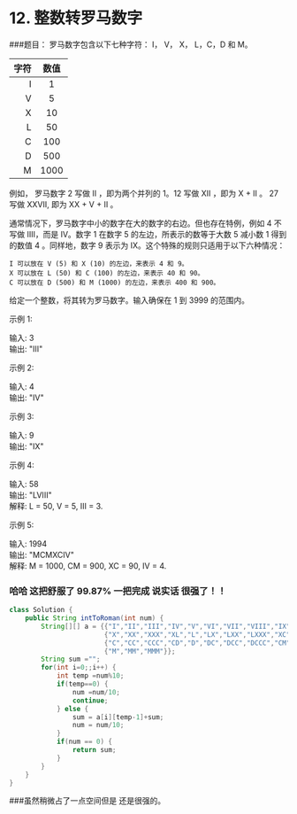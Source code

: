 # 12. 整数转罗马数字

###题目：
罗马数字包含以下七种字符： I， V， X， L，C，D 和 M。

字符    |  数值
--:|:--:|
I       |   1
V       |   5
X       |   10
L       |   50
C       |   100
D       |   500
M       |   1000

例如， 罗马数字 2 写做 II ，即为两个并列的 1。12 写做 XII ，即为 X + II 。 27 写做  XXVII, 即为 XX + V + II 。

通常情况下，罗马数字中小的数字在大的数字的右边。但也存在特例，例如 4 不写做 IIII，而是 IV。数字 1 在数字 5 的左边，所表示的数等于大数 5 减小数 1 得到的数值 4 。同样地，数字 9 表示为 IX。这个特殊的规则只适用于以下六种情况：

    I 可以放在 V (5) 和 X (10) 的左边，来表示 4 和 9。
    X 可以放在 L (50) 和 C (100) 的左边，来表示 40 和 90。
    C 可以放在 D (500) 和 M (1000) 的左边，来表示 400 和 900。

给定一个整数，将其转为罗马数字。输入确保在 1 到 3999 的范围内。

示例 1:

输入: 3  
输出: "III"

示例 2:

输入: 4  
输出: "IV"

示例 3:

输入: 9  
输出: "IX"

示例 4:

输入: 58  
输出: "LVIII"  
解释: L = 50, V = 5, III = 3.

示例 5:

输入: 1994  
输出: "MCMXCIV"  
解释: M = 1000, CM = 900, XC = 90, IV = 4.

### 哈哈  这把舒服了   99.87% 一把完成  说实话  很强了！！

```java
class Solution {
    public String intToRoman(int num) {
        String[][] a = {{"I","II","III","IV","V","VI","VII","VIII","IX"},
                        {"X","XX","XXX","XL","L","LX","LXX","LXXX","XC"},
                        {"C","CC","CCC","CD","D","DC","DCC","DCCC","CM"},
                        {"M","MM","MMM"}};
        String sum ="";
        for(int i=0;;i++) {
            int temp =num%10;
            if(temp==0) {
                num =num/10;
                continue;
            } else {
                sum = a[i][temp-1]+sum;
                num = num/10;
            }
            if(num == 0) {
                return sum;
            }
        }
    }
}
```
###虽然稍微占了一点空间但是 还是很强的。
